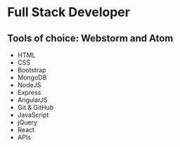 # Full Stack Developer <br>
## Tools of choice: Webstorm and Atom <br>
* HTML
* CSS
* Bootstrap
* MongoDB
* NodeJS
* Express
* AngularJS
* Git & GitHub
* JavaScript
* jQuery
* React
* APIs
